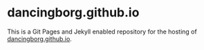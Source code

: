 dancingborg.github.io
=====================

This is a Git Pages and Jekyll enabled repository for the hosting of [dancingborg.github.io](http://www.dancingborg.github.io).
